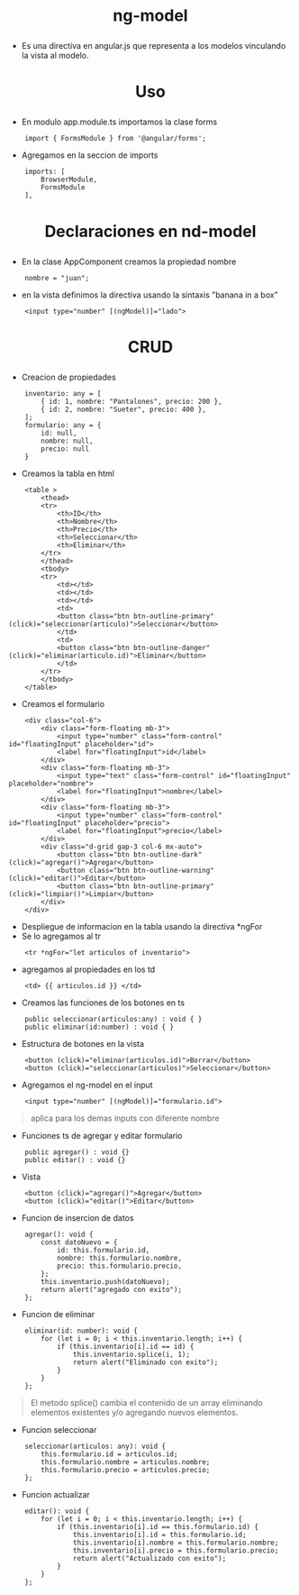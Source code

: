 # <p align="center">ng-model</p>
- Es una directiva en angular.js que representa a los modelos vinculando la vista al modelo.
# <p align="center">Uso</p>
- En modulo app.module.ts importamos la clase forms
```
    import { FormsModule } from '@angular/forms';
```
- Agregamos en la seccion de imports
```
    imports: [
        BrowserModule,
        FormsModule
    ],
```
# <p align="center">Declaraciones en nd-model</p>
- En la clase AppComponent creamos la propiedad nombre
```
    nombre = "juan";
```
- en la vista definimos la directiva usando la sintaxis "banana in a box"
```
    <input type="number" [(ngModel)]="lado">
```

# <p align="center">CRUD</p>
- Creacion de propiedades
```
    inventario: any = [
        { id: 1, nombre: "Pantalones", precio: 200 },
        { id: 2, nombre: "Sueter", precio: 400 },
    ];
    formulario: any = {
        id: null,
        nombre: null,
        precio: null
    }
```
- Creamos la tabla en html
```
    <table >
        <thead>
        <tr>
            <th>ID</th>
            <th>Nombre</th>
            <th>Precio</th>
            <th>Seleccionar</th>
            <th>Eliminar</th>
        </tr>
        </thead>
        <tbody>
        <tr>
            <td></td>
            <td></td>
            <td></td>
            <td>
            <button class="btn btn-outline-primary" (click)="seleccionar(articulo)">Seleccionar</button>
            </td>
            <td>
            <button class="btn btn-outline-danger" (click)="eliminar(articulo.id)">Eliminar</button>
            </td>
        </tr>
        </tbody>
    </table>
```
- Creamos el formulario
```
    <div class="col-6">
        <div class="form-floating mb-3">
            <input type="number" class="form-control" id="floatingInput" placeholder="id">
            <label for="floatingInput">id</label>
        </div>
        <div class="form-floating mb-3">
            <input type="text" class="form-control" id="floatingInput" placeholder="nombre">
            <label for="floatingInput">nombre</label>
        </div>
        <div class="form-floating mb-3">
            <input type="number" class="form-control" id="floatingInput" placeholder="precio">
            <label for="floatingInput">precio</label>
        </div>
        <div class="d-grid gap-3 col-6 mx-auto">
            <button class="btn btn-outline-dark" (click)="agregar()">Agregar</button>
            <button class="btn btn-outline-warning" (click)="editar()">Editar</button>
            <button class="btn btn-outline-primary" (click)="limpiar()">Limpiar</button>
        </div>
    </div>
```
- Despliegue de informacion en la tabla usando la directiva *ngFor
- Se lo agregamos al tr
``` 
    <tr *ngFor="let articulos of inventario">
```
- agregamos al propiedades en los td
```
    <td> {{ articulos.id }} </td>
```
- Creamos las funciones de los botones en ts
```
    public seleccionar(articulos:any) : void { }
    public eliminar(id:number) : void { }
```
- Estructura de botones en la vista
```
    <button (click)="eliminar(articulos.id)">Borrar</button>
    <button (click)="seleccionar(articulos)">Seleccionar</button>
```
- Agregamos el ng-model en el input
```
    <input type="number" [(ngModel)]="formulario.id">
```
> aplica para los demas inputs con diferente nombre
- Funciones ts de agregar y editar formulario
```
    public agregar() : void {}
    public editar() : void {}
```
- Vista
```
    <button (click)="agregar()">Agregar</button>
    <button (click)="editar()">Editar</button>
```
- Funcion de insercion de datos
```
    agregar(): void {
        const datoNuevo = {
            id: this.formulario.id,
            nombre: this.formulario.nombre,
            precio: this.formulario.precio,
        };
        this.inventario.push(datoNuevo);
        return alert("agregado con exito");
    };
```
- Funcion de eliminar
``` 
    eliminar(id: number): void {
        for (let i = 0; i < this.inventario.length; i++) {
            if (this.inventario[i].id == id) {
                this.inventario.splice(i, 1);
                return alert("Eliminado con exito");
            }
        }
    };
```
> El metodo splice() cambia el contenido de un array eliminando elementos existentes y/o agregando nuevos elementos.
- Funcion seleccionar
```
    seleccionar(articulos: any): void {
        this.formulario.id = articulos.id;
        this.formulario.nombre = articulos.nombre;
        this.formulario.precio = articulos.precio;
    };
```
- Funcion actualizar
```
    editar(): void {
        for (let i = 0; i < this.inventario.length; i++) {
            if (this.inventario[i].id == this.formulario.id) {
                this.inventario[i].id = this.formulario.id;
                this.inventario[i].nombre = this.formulario.nombre;
                this.inventario[i].precio = this.formulario.precio;
                return alert("Actualizado con exito");
            }
        }
    };
```
